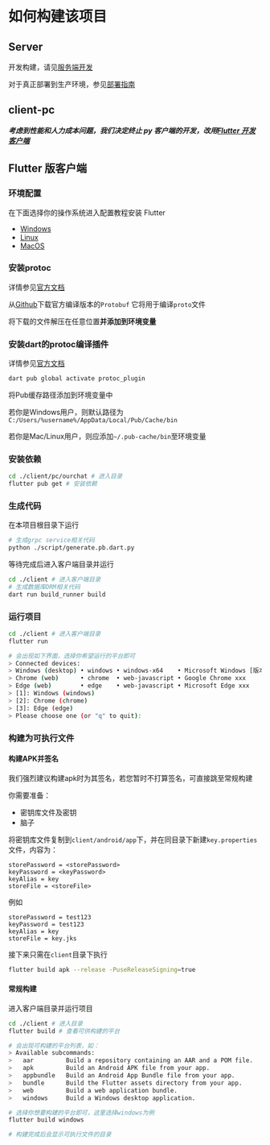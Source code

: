 # 如何构建该项目

## Server

开发构建，请见[服务端开发](../development/server/server-develop.md)

对于真正部署到生产环境，参见[部署指南](../deploy/server-deploy.md)

## client-pc

**_考虑到性能和人力成本问题，我们决定终止 py 客户端的开发，改用[Flutter 开发客户端](#flutter-版客户端)_**

## Flutter 版客户端

### 环境配置

在下面选择你的操作系统进入配置教程安装 Flutter

- [Windows](https://docs.flutter.cn/get-started/install/windows/desktop)
- [Linux](https://docs.flutter.cn/get-started/install/linux/desktop)
- [MacOS](https://docs.flutter.cn/get-started/install/macos/desktop)

### 安装protoc

详情参见[官方文档](https://grpc.io/docs/languages/dart/quickstart/)

从[Github](https://github.com/google/protobuf/releases)下载官方编译版本的`Protobuf` 它将用于编译`proto`文件

将下载的文件解压在任意位置**并添加到环境变量**

### 安装dart的protoc编译插件

详情参见[官方文档](https://grpc.io/docs/languages/dart/quickstart/)

```bash
dart pub global activate protoc_plugin
```

将Pub缓存路径添加到环境变量中

若你是Windows用户，则默认路径为`C:/Users/%username%/AppData/Local/Pub/Cache/bin`

若你是Mac/Linux用户，则应添加`~/.pub-cache/bin`至环境变量

### 安装依赖

```bash
cd ./client/pc/ourchat # 进入目录
flutter pub get # 安装依赖
```

### 生成代码

在本项目根目录下运行

```bash
# 生成grpc service相关代码
python ./script/generate.pb.dart.py
```

等待完成后进入客户端目录并运行

```bash
cd ./client # 进入客户端目录
# 生成数据库ORM相关代码
dart run build_runner build
```

### 运行项目

```bash
cd ./client # 进入客户端目录
flutter run

# 会出现如下界面，选择你希望运行的平台即可
> Connected devices:
> Windows (desktop) • windows • windows-x64    • Microsoft Windows [版本 xxx]
> Chrome (web)      • chrome  • web-javascript • Google Chrome xxx
> Edge (web)        • edge    • web-javascript • Microsoft Edge xxx
> [1]: Windows (windows)
> [2]: Chrome (chrome)
> [3]: Edge (edge)
> Please choose one (or "q" to quit):
```

### 构建为可执行文件

#### 构建APK并签名

我们强烈建议构建apk时为其签名，若您暂时不打算签名，可直接跳至常规构建

你需要准备：

- 密钥库文件及密钥
- 脑子

将密钥库文件复制到`client/android/app`下，并在同目录下新建`key.properties`文件，内容为：

```
storePassword = <storePassword>
keyPassword = <keyPassword>
keyAlias = key
storeFile = <storeFile>
```

例如

```
storePassword = test123
keyPassword = test123
keyAlias = key
storeFile = key.jks
```

接下来只需在`client`目录下执行

```bash
flutter build apk --release -PuseReleaseSigning=true
```

#### 常规构建

进入客户端目录并运行项目

```bash
cd ./client # 进入目录
flutter build # 查看可供构建的平台

# 会出现可构建的平台列表，如：
> Available subcommands:
>   aar         Build a repository containing an AAR and a POM file.
>   apk         Build an Android APK file from your app.
>   appbundle   Build an Android App Bundle file from your app.
>   bundle      Build the Flutter assets directory from your app.
>   web         Build a web application bundle.
>   windows     Build a Windows desktop application.

# 选择你想要构建的平台即可，这里选择windows为例
flutter build windows

# 构建完成后会显示可执行文件的目录
```

